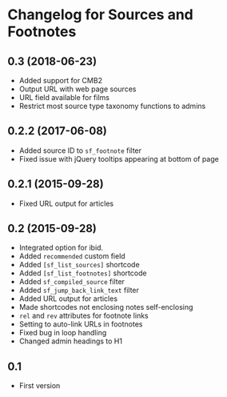 # Changelog for Sources and Footnotes

## 0.3 (2018-06-23)
* Added support for CMB2
* Output URL with web page sources
* URL field available for films
* Restrict most source type taxonomy functions to admins

## 0.2.2 (2017-06-08)
* Added source ID to `sf_footnote` filter
* Fixed issue with jQuery tooltips appearing at bottom of page

## 0.2.1 (2015-09-28)
* Fixed URL output for articles

## 0.2 (2015-09-28)
* Integrated option for ibid.
* Added `recommended` custom field
* Added `[sf_list_sources]` shortcode
* Added `[sf_list_footnotes]` shortcode
* Added `sf_compiled_source` filter
* Added `sf_jump_back_link_text` filter
* Added URL output for articles
* Made shortcodes not enclosing notes self-enclosing
* `rel` and `rev` attributes for footnote links
* Setting to auto-link URLs in footnotes
* Fixed bug in loop handling
* Changed admin headings to H1

## 0.1
* First version
